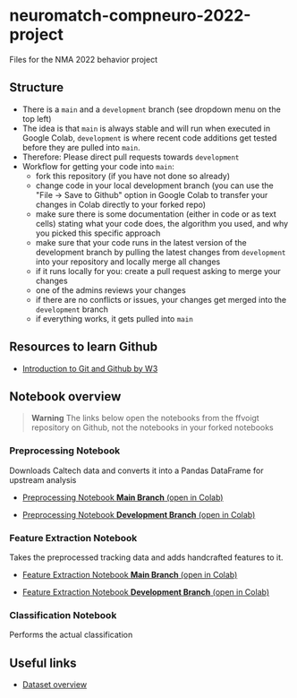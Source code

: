 # neuromatch-compneuro-2022-project
Files for the NMA 2022 behavior project

## Structure 
* There is a `main` and a `development` branch (see dropdown menu on the top left)
* The idea is that `main` is always stable and will run when executed in Google Colab, `development` is where recent code additions get tested before they are pulled into `main`.
* Therefore: Please direct pull requests towards `development`
* Workflow for getting your code into `main`:
    * fork this repository (if you have not done so already)
    * change code in your local development branch (you can use the "File -> Save to Github" option in Google Colab to transfer your changes in Colab directly to your forked repo)
    * make sure there is some documentation (either in code or as text cells) stating what your code does, the algorithm you used, and why you picked this specific approach
    * make sure that your code runs in the latest version of the development branch by pulling the latest changes from `development` into your repository and locally merge all changes
    * if it runs locally for you: create a pull request asking to merge your changes
    * one of the admins reviews your changes 
    * if there are no conflicts or issues, your changes get merged into the  `development` branch
    * if everything works, it gets pulled into `main`

## Resources to learn Github
* [Introduction to Git and Github by W3](https://www.w3schools.com/git/git_intro.asp?remote=github)

## Notebook overview
> **Warning**
> The links below open the notebooks from the ffvoigt repository on Github, not the notebooks in your forked 
> notebooks

### Preprocessing Notebook
Downloads Caltech data and converts it into a Pandas DataFrame for upstream analysis

* [Preprocessing Notebook **Main Branch** (open in Colab)](https://colab.research.google.com/github/ffvoigt/neuromatch-compneuro-2022-project/blob/main/playground/CalTech_Preprocessing_NMA2022_Sfenj1.ipynb) 

* [Preprocessing Notebook **Development Branch** (open in Colab)](https://colab.research.google.com/github/ffvoigt/neuromatch-compneuro-2022-project/blob/development/playground/CalTech_Preprocessing_NMA2022_Sfenj1.ipynb)


### Feature Extraction Notebook
Takes the preprocessed tracking data and adds handcrafted features to it.

* [Feature Extraction Notebook **Main Branch** (open in Colab)](https://colab.research.google.com/github/ffvoigt/neuromatch-compneuro-2022-project/blob/main/playground/Feature_Extraction_NM2022_Sfenj1.ipynb) 

* [Feature Extraction Notebook **Development Branch** (open in Colab)](https://colab.research.google.com/github/ffvoigt/neuromatch-compneuro-2022-project/blob/development/playground/Feature_Extraction_NM2022_Sfenj1.ipynb)

### Classification Notebook
Performs the actual classification
 
## Useful links
* [Dataset overview](https://sites.google.com/view/computational-behavior/our-datasets/calms21-dataset)